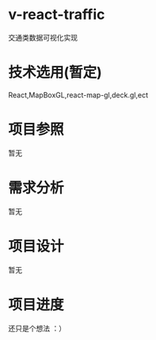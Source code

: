 # v-react-traffic
交通类数据可视化实现
# 技术选用(暂定)
React,MapBoxGL,react-map-gl,deck.gl,ect
# 项目参照
暂无
# 需求分析
暂无
# 项目设计
暂无
# 项目进度
还只是个想法 ：）
